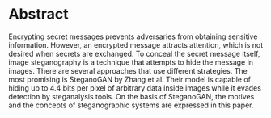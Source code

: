 # Abstract
Encrypting secret messages prevents adversaries from obtaining
sensitive information. However, an encrypted message attracts
attention, which is not desired when secrets are exchanged. To conceal
the secret message itself, image steganography is a technique that attempts
to hide the message in images. There are several approaches that
use different strategies. The most promising is SteganoGAN by Zhang
et al. Their model is capable of hiding up to 4.4 bits per pixel of
arbitrary data inside images while it evades detection by steganalysis
tools. On the basis of SteganoGAN, the motives and the concepts of
steganographic systems are expressed in this paper.
